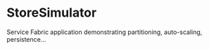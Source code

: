 # StoreSimulator
Service Fabric application demonstrating partitioning, auto-scaling, persistence...
